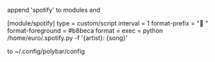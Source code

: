 append 'spotify' to modules and

[module/spotify]
type = custom/script
interval = 1
format-prefix = " "
format-foreground = #b8beca
format = <label>
exec = python /home/euro/.spotify.py -f '{artist}: {song}'

to ~/.config/polybar/config
